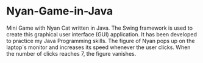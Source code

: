 # Nyan-Game-in-Java

Mini Game with Nyan Cat written in Java. The Swing framework is used to create this graphical user interface (GUI) application. It has been developed to practice my Java Programming skills. The figure of Nyan pops up on the laptop`s monitor and increases its speed whenever the user clicks. When the number of clicks reaches 7, the figure vanishes. 
